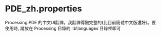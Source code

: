 # PDE_zh.properties
Processing PDE 的中文UI翻譯。我翻譯得蠻完整的(比目前簡體中文版還好)。要使用時, 請放在 Processing 目錄的 lib\languages 目錄裡即可
